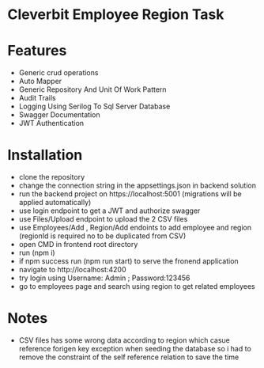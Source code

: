 # Cleverbit Employee Region Task

# Features
- Generic crud operations
- Auto Mapper
- Generic Repository And Unit Of Work Pattern
- Audit Trails
- Logging Using Serilog To Sql Server Database
- Swagger Documentation
- JWT Authentication


# Installation

- clone the repository
- change the connection string in the appsettings.json in backend solution
- run the backend project on https://localhost:5001  (migrations will be applied automatically)
- use login endpoint to get a JWT and authorize swagger 
- use Files/Upload endpoint to upload the 2 CSV files 
- use Employees/Add , Region/Add  endoints to add employee and region (regionId is required no to be duplicated from CSV)
- open CMD in frontend root directory
- run (npm i)
- if npm success run (npm run start) to serve the fronend application
- navigate to http://localhost:4200
- try login using Username: Admin ; Password:123456
- go to employees page and search using region to get related employees


# Notes
 - CSV files has some wrong data according to region which casue reference forigen key exception when seeding the database so i had to remove the constraint of the self reference relation to save the time 
 
